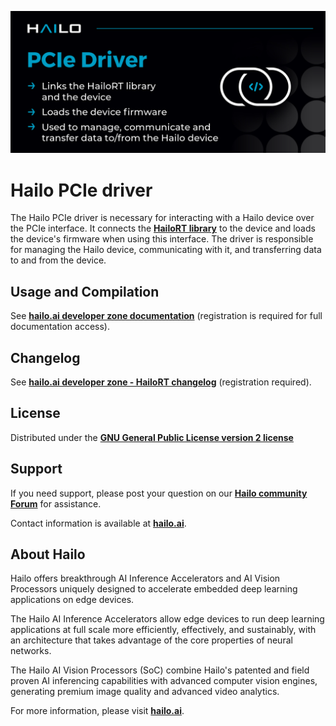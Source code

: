 <p align="left">
  <img src=".pcie_driver.jpg" />
</p>


# Hailo PCIe driver #

The Hailo PCIe driver is necessary for interacting with a Hailo device over the PCIe interface. It connects the [**HailoRT library**](https://github.com/hailo-ai/hailort) to the device and loads the
device's firmware when using this interface. The driver is responsible for managing the Hailo device, communicating with it, and transferring data to and from the device.

## Usage and Compilation

See [**hailo.ai developer zone documentation**](https://hailo.ai/developer-zone/documentation/hailort/latest/?sp_referrer=drivers/pcie_linux.html) (registration is required for  full documentation access).

## Changelog

See [**hailo.ai developer zone - HailoRT changelog**](https://hailo.ai/developer-zone/documentation/hailort/latest/?sp_referrer=changelog/changelog.html) (registration required).

## License

Distributed under the [**GNU General Public License version 2 license**](https://www.gnu.org/licenses/old-licenses/gpl-2.0.en.html)

## Support

If you need support, please post your question on our [**Hailo community Forum**](https://community.hailo.ai/) for assistance.

Contact information is available at [**hailo.ai**](https://hailo.ai/contact-us/).

## About Hailo

Hailo offers breakthrough AI Inference Accelerators and AI Vision Processors uniquely designed to accelerate embedded deep learning applications on edge devices.

The Hailo AI Inference Accelerators allow edge devices to run deep learning applications at full scale more efficiently, effectively, and sustainably, with an architecture that takes advantage of the core properties of neural networks.

The Hailo AI Vision Processors (SoC) combine Hailo's patented and field proven AI inferencing capabilities with advanced computer vision engines, generating premium image quality and advanced video analytics.

For more information, please visit [**hailo.ai**](https://hailo.ai/).
